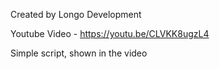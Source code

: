 Created by Longo Development 


Youtube Video - 
https://youtu.be/CLVKK8ugzL4

Simple script, shown in the video

